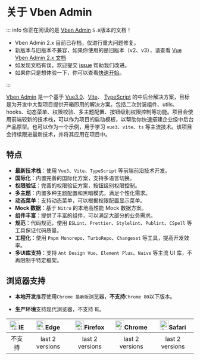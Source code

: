 # 关于 Vben Admin

::: info 你正在阅读的是 [Vben Admin](https://github.com/tnnevol/openlist-strm) `5.0`版本的文档！

- Vben Admin 2.x 目前已存档，仅进行重大问题修复。
- 新版本与旧版本不兼容，如果你使用的是旧版本（v2、v3），请查看 [Vue Vben Admin 2.x 文档](https://doc.vvbin.cn)
- 如发现文档有误，欢迎提交 [issue](https://github.com/tnnevol/openlist-strm/issues) 帮助我们改进。
- 如果你只是想体验一下，你可以查看[快速开始](./quick-start.md)。

:::

[Vben Admin](https://github.com/tnnevol/openlist-strm) 是一个基于 [Vue3.0](https://github.com/vuejs/core)、[Vite](https://github.com/vitejs/vite)、 [TypeScript](https://www.typescriptlang.org/) 的中后台解决方案，目标是为开发中大型项目提供开箱即用的解决方案。包括二次封装组件、utils、hooks、动态菜单、权限校验、多主题配置、按钮级别权限控制等功能。项目会使用前端较新的技术栈，可以作为项目的启动模板，以帮助你快速搭建企业级中后台产品原型。也可以作为一个示例，用于学习 `vue3`、`vite`、`ts` 等主流技术。该项目会持续跟进最新技术，并将其应用在项目中。

## 特点

- **最新技术栈**：使用 `Vue3`、`Vite`、`TypeScript` 等前端前沿技术开发。
- **国际化**：内置完善的国际化方案，支持多语言切换。
- **权限验证**：完善的权限验证方案，按钮级别权限控制。
- **多主题**：内置多种主题配置和黑暗模式，满足个性化需求。
- **动态菜单**：支持动态菜单，可以根据权限配置显示菜单。
- **Mock 数据**：基于 `Nitro` 的本地高性能 Mock 数据方案。
- **组件丰富**：提供了丰富的组件，可以满足大部分的业务需求。
- **规范**：代码规范，使用 `ESLint`、`Prettier`、`Stylelint`、`Publint`、`CSpell` 等工具保证代码质量。
- **工程化**：使用 `Pnpm Monorepo`、`TurboRepo`、`Changeset` 等工具，提高开发效率。
- **多UI库支持**：支持 `Ant Design Vue`、`Element Plus`、`Naive` 等主流 UI 库，不再限制于特定框架。

## 浏览器支持

- **本地开发**推荐使用`Chrome 最新版`浏览器，**不支持**`Chrome 80`以下版本。

- **生产环境**支持现代浏览器，不支持 IE。

| [<img src="https://raw.githubusercontent.com/alrra/browser-logos/master/src/archive/internet-explorer_9-11/internet-explorer_9-11_48x48.png" alt="IE" width="24px" height="24px"  />](http://godban.github.io/browsers-support-badges/)IE | [<img src="https://raw.githubusercontent.com/alrra/browser-logos/master/src/edge/edge_48x48.png" alt=" Edge" width="24px" height="24px" />](http://godban.github.io/browsers-support-badges/)Edge | [<img src="https://raw.githubusercontent.com/alrra/browser-logos/master/src/firefox/firefox_48x48.png" alt="Firefox" width="24px" height="24px" />](http://godban.github.io/browsers-support-badges/)Firefox | [<img src="https://raw.githubusercontent.com/alrra/browser-logos/master/src/chrome/chrome_48x48.png" alt="Chrome" width="24px" height="24px" />](http://godban.github.io/browsers-support-badges/)Chrome | [<img src="https://raw.githubusercontent.com/alrra/browser-logos/master/src/safari/safari_48x48.png" alt="Safari" width="24px" height="24px" />](http://godban.github.io/browsers-support-badges/)Safari |
| :-: | :-: | :-: | :-: | :-: |
| 不支持 | last 2 versions | last 2 versions | last 2 versions | last 2 versions |
